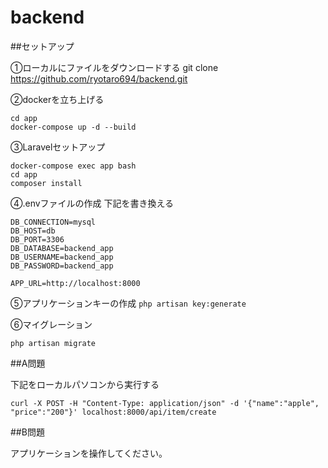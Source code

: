 # backend

##セットアップ

①ローカルにファイルをダウンロードする
git clone https://github.com/ryotaro694/backend.git

②dockerを立ち上げる
```
cd app
docker-compose up -d --build
```

③Laravelセットアップ
```
docker-compose exec app bash
cd app
composer install
```

④.envファイルの作成
下記を書き換える
```
DB_CONNECTION=mysql
DB_HOST=db
DB_PORT=3306
DB_DATABASE=backend_app
DB_USERNAME=backend_app
DB_PASSWORD=backend_app
```

```
APP_URL=http://localhost:8000
```

⑤アプリケーションキーの作成
```php artisan key:generate```

⑥マイグレーション
```
php artisan migrate
```

##A問題

下記をローカルパソコンから実行する

```
curl -X POST -H "Content-Type: application/json" -d '{"name":"apple", "price":"200"}' localhost:8000/api/item/create
```

##B問題

アプリケーションを操作してください。



